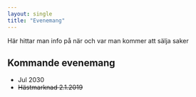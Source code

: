 ```yaml
---
layout: single
title: "Evenemang"
---
```


Här hittar man info på när och var man kommer att sälja saker 

## Kommande evenemang

- Jul 2030 
- ~~Hästmarknad 2.1.2019~~
